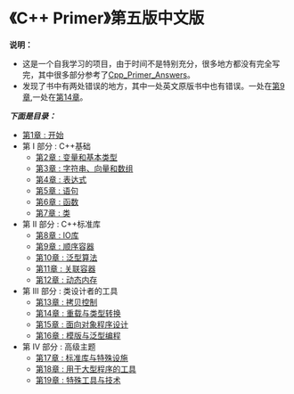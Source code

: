 # 《C++ Primer》第五版中文版
**说明：**

* 这是一个自我学习的项目，由于时间不是特别充分，很多地方都没有完全写完，其中很多部分参考了[Cpp_Primer_Answers](https://github.com/huangmingchuan/Cpp_Primer_Answers)。
* 发现了书中有两处错误的地方，其中一处英文原版书中也有错误。一处在[第9章](https://www.zhihu.com/question/39255704),一处在[第14章](https://www.zhihu.com/question/42262890)。

***下面是目录：***

- [第1章 : 开始](Chapter1/README.md)
- 第 I 部分 : C++基础
	- [第2章 : 变量和基本类型](Chapter2/README.md)
	- [第3章 : 字符串、向量和数组](Chapter3/README.md)
	- [第4章 : 表达式](Chapter4/README.md)
	- [第5章 : 语句](Chapter5/README.md)
	- [第6章 : 函数](Chapter6/README.md)
	- [第7章 : 类](Chapter7/README.md)
- 第 II 部分 : C++标准库
	- [第8章 : IO库](ch08/README.md)
	- [第9章 : 顺序容器](ch09/README.md)
	- [第10章 : 泛型算法](ch10/README.md)
	- [第11章 : 关联容器](ch11/README.md)
	- [第12章 : 动态内存](ch12/README.md)
- 第 III 部分 : 类设计者的工具
	- [第13章 : 拷贝控制](ch13/README.md)
	- [第14章 : 重载与类型转换](ch14/README.md)
	- [第15章 : 面向对象程序设计](ch15/README.md)
	- [第16章 : 模版与泛型编程](ch16/README.md)
- 第 IV 部分 : 高级主题
	- [第17章 : 标准库与特殊设施](ch17/README.md)
	- [第18章 : 用于大型程序的工具](ch18/README.md)
	- [第19章 : 特殊工具与技术](ch19/README.md)





